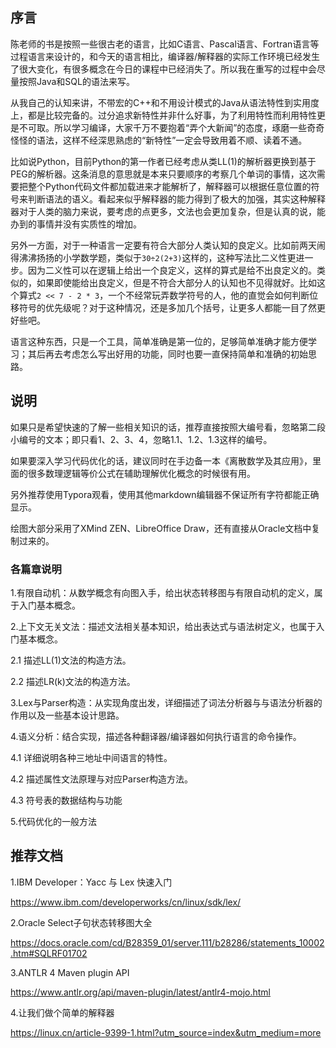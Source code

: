 ## 序言

陈老师的书是按照一些很古老的语言，比如C语言、Pascal语言、Fortran语言等过程语言来设计的，和今天的语言相比，编译器/解释器的实际工作环境已经发生了很大变化，有很多概念在今日的课程中已经消失了。所以我在重写的过程中会尽量按照Java和SQL的语法来写。

从我自己的认知来讲，不带宏的C++和不用设计模式的Java从语法特性到实用度上，都是比较完备的。过分追求新特性并非什么好事，为了利用特性而利用特性更是不可取。所以学习编译，大家千万不要抱着“弄个大新闻”的态度，琢磨一些奇奇怪怪的语法，这样不经深思熟虑的“新特性”一定会导致用着不顺、读着不通。

比如说Python，目前Python的第一作者已经考虑从类LL(1)的解析器更换到基于PEG的解析器。这条消息的意思就是本来只要顺序的考察几个单词的事情，这次需要把整个Python代码文件都加载进来才能解析了，解释器可以根据任意位置的符号来判断语法的语义。看起来似乎解释器的能力得到了极大的加强，其实这种解释器对于人类的脑力来说，要考虑的点更多，文法也会更加复杂，但是认真的说，能办到的事情并没有实质性的增加。

另外一方面，对于一种语言一定要有符合大部分人类认知的良定义。比如前两天闹得沸沸扬扬的小学数学题，类似于`30÷2(2+3)`这样的，这种写法比二义性更进一步。因为二义性可以在逻辑上给出一个良定义，这样的算式是给不出良定义的。类似的，如果即使能给出良定义，但是不符合大部分人的认知也不见得就好。比如这个算式`2 << 7 - 2 * 3`，一个不经常玩弄数学符号的人，他的直觉会如何判断位移符号的优先级呢？对于这种情况，还是多加几个括号，让更多人都能一目了然更好些吧。

语言这种东西，只是一个工具，简单准确是第一位的，足够简单准确才能方便学习；其后再去考虑怎么写出好用的功能，同时也要一直保持简单和准确的初始思路。

## 说明

如果只是希望快速的了解一些相关知识的话，推荐直接按照大编号看，忽略第二段小编号的文本；即只看1、2、3、4，忽略1.1、1.2、1.3这样的编号。

如果要深入学习代码优化的话，建议同时在手边备一本《离散数学及其应用》，里面的很多数理逻辑等价公式在辅助理解优化概念的时候很有用。

另外推荐使用Typora观看，使用其他markdown编辑器不保证所有字符都能正确显示。

绘图大部分采用了XMind ZEN、LibreOffice Draw，还有直接从Oracle文档中复制过来的。

### 各篇章说明

1.有限自动机：从数学概念有向图入手，给出状态转移图与有限自动机的定义，属于入门基本概念。

2.上下文无关文法：描述文法相关基本知识，给出表达式与语法树定义，也属于入门基本概念。

2.1 描述LL(1)文法的构造方法。

2.2 描述LR(k)文法的构造方法。

3.Lex与Parser构造：从实现角度出发，详细描述了词法分析器与与语法分析器的作用以及一些基本设计思路。

4.语义分析：结合实现，描述各种翻译器/编译器如何执行语言的命令操作。

4.1 详细说明各种三地址中间语言的特性。

4.2 描述属性文法原理与对应Parser构造方法。

4.3 符号表的数据结构与功能

5.代码优化的一般方法

## 推荐文档

1.IBM Developer：Yacc 与 Lex 快速入门

https://www.ibm.com/developerworks/cn/linux/sdk/lex/

2.Oracle Select子句状态转移图大全

https://docs.oracle.com/cd/B28359_01/server.111/b28286/statements_10002.htm#SQLRF01702

3.ANTLR 4 Maven plugin API

https://www.antlr.org/api/maven-plugin/latest/antlr4-mojo.html

4.让我们做个简单的解释器

https://linux.cn/article-9399-1.html?utm_source=index&utm_medium=more